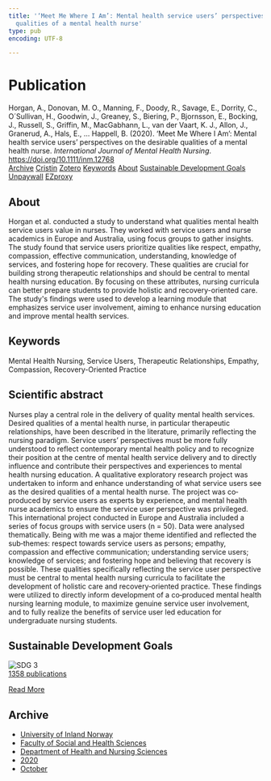```yaml
---
title: '‘Meet Me Where I Am’: Mental health service users’ perspectives on the desirable
  qualities of a mental health nurse'
type: pub
encoding: UTF-8

---
```

<h1>Publication</h1>
<article id="csl-bib-container-284DD9UB" class="csl-bib-container">
  <div class="csl-bib-body"> <div class="csl-entry">Horgan, A., Donovan, M. O., Manning, F., Doody, R., Savage, E., Dorrity, C., O´Sullivan, H., Goodwin, J., Greaney, S., Biering, P., Bjornsson, E., Bocking, J., Russell, S., Griffin, M., MacGabhann, L., van der Vaart, K. J., Allon, J., Granerud, A., Hals, E., … Happell, B. (2020). ‘Meet Me Where I Am’: Mental health service users’ perspectives on the desirable qualities of a mental health nurse. <i>International Journal of Mental Health Nursing</i>. <a href="https://doi.org/10.1111/inm.12768">https://doi.org/10.1111/inm.12768</a></div> </div>
  <div class="csl-bib-buttons">
    <a href="#taxonomy-article-284DD9UB" alt="archive" class="csl-bib-button">Archive</a>
    <a href="https://app.cristin.no/results/show.jsf?id=1838247" alt="Cristin" class="csl-bib-button">Cristin</a>
    <a href="http://zotero.org/groups/5881554/items/284DD9UB" alt="Zotero" class="csl-bib-button">Zotero</a>
    <a href="#keywords-article-284DD9UB" alt="keywords" class="csl-bib-button">Keywords</a>
    <a href="#about-article-284DD9UB" alt="about_pub" class="csl-bib-button">About</a>
    <a href="#sdg-article-284DD9UB" alt="sdg" class="csl-bib-button">Sustainable Development Goals</a>
    <a href="https://doi.org/10.1111/inm.12768" alt="Unpaywall" class="csl-bib-button">Unpaywall</a>
    <a href="https://doi.org/10.1111/inm.12768" alt="EZproxy" class="csl-bib-button">EZproxy</a>
  </div>
  <div id="csl-bib-meta-container-284DD9UB"></div>
</article>
<div id="csl-bib-meta-284DD9UB" class="csl-bib-meta">
  <article id="about-article-284DD9UB" class="about_pub-article">
    <h1>About</h1>
    Horgan et al. conducted a study to understand what qualities mental health service users value in nurses. They worked with service users and nurse academics in Europe and Australia, using focus groups to gather insights. The study found that service users prioritize qualities like respect, empathy, compassion, effective communication, understanding, knowledge of services, and fostering hope for recovery. These qualities are crucial for building strong therapeutic relationships and should be central to mental health nursing education. By focusing on these attributes, nursing curricula can better prepare students to provide holistic and recovery-oriented care. The study's findings were used to develop a learning module that emphasizes service user involvement, aiming to enhance nursing education and improve mental health services.
  </article>
  <article id="keywords-article-284DD9UB" class="keywords-article">
    <h1>Keywords</h1>
    Mental Health Nursing, Service Users, Therapeutic Relationships, Empathy, Compassion, Recovery-Oriented Practice
  </article>
  <article id="abstract-article-284DD9UB" class="abstract-article">
    <h1>Scientific abstract</h1>
    Nurses play a central role in the delivery of quality mental health services. Desired qualities of a mental health nurse, in particular therapeutic relationships, have been described in the literature, primarily reflecting the nursing paradigm. Service users’ perspectives must be more fully understood to reflect contemporary mental health policy and to recognize their position at the centre of mental health service delivery and to directly influence and contribute their perspectives and experiences to mental health nursing education. A qualitative exploratory research project was undertaken to inform and enhance understanding of what service users see as the desired qualities of a mental health nurse. The project was co‐produced by service users as experts by experience, and mental health nurse academics to ensure the service user perspective was privileged. This international project conducted in Europe and Australia included a series of focus groups with service users (n = 50). Data were analysed thematically. Being with me was a major theme identified and reflected the sub‐themes: respect towards service users as persons; empathy, compassion and effective communication; understanding service users; knowledge of services; and fostering hope and believing that recovery is possible. These qualities specifically reflecting the service user perspective must be central to mental health nursing curricula to facilitate the development of holistic care and recovery‐oriented practice. These findings were utilized to directly inform development of a co‐produced mental health nursing learning module, to maximize genuine service user involvement, and to fully realize the benefits of service user led education for undergraduate nursing students.
  </article>
  <article id="sdg-article-284DD9UB" class="sdg-article">
    <h1>Sustainable Development Goals</h1>
    <div class="sdg-container"><div id="sdg3" class="sdg">
        <img src="{{< params subfolder >}}images/sdg/sdg03_en.png" class="image" alt="SDG 3">
        <div class="sdg-overlay">
          <a href="/en/archive/?key=?sdg=3#archive" class="sdg-publication-count"><span>1358</span> publications</a>
          <p><a href="https://sdgs.un.org/goals/goal3" class="sdg-read-more">Read More</a></p>
        </div>
      </div></div>
  </article>
  <article id="taxonomy-article-284DD9UB" class="taxonomy-article">
    <h1>Archive</h1>
    <ul>
      <li>
        <a href="/en/archive/?key=3DCRN523">University of Inland Norway</a>
      </li>
      <li>
        <a href="/en/archive/?key=IDKFS3MX">Faculty of Social and Health Sciences</a>
      </li>
      <li>
        <a href="/en/archive/?key=GTV4ECMZ">Department of Health and Nursing Sciences</a>
      </li>
      <li>
        <a href="/en/archive/?key=LNJIKLR2">2020</a>
      </li>
      <li>
        <a href="/en/archive/?key=95UGTTLG">October</a>
      </li>
    </ul>
  </article>
</div>
